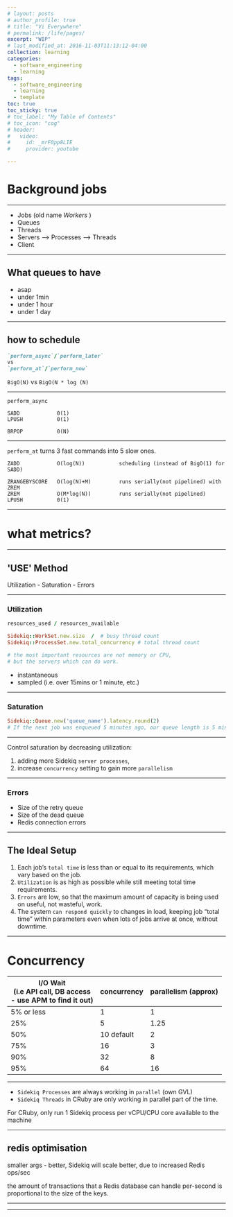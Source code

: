 ```yaml
---
# layout: posts
# author_profile: true
# title: "Vi Everywhere"
# permalink: /life/pages/
excerpt: "WIP"
# last_modified_at: 2016-11-03T11:13:12-04:00
collection: learning
categories:
  - software_engineering
  - learning
tags:
  - software_engineering
  - learning
  - template
toc: true
toc_sticky: true
# toc_label: "My Table of Contents"
# toc_icon: "cog"
# header:
#   video:
#     id: _mrF0pp8LIE
#     provider: youtube

---
```




# Background jobs


---

- Jobs (old name _Workers_ )
- Queues
- Threads
- Servers --> Processes --> Threads
- Client

---

## What queues to have

- asap
- under 1min
- under 1 hour
- under 1 day

---

## how to schedule

```ruby
`perform_async`/`perform_later` 
vs 
`perform_at`/`perform_now`

```

`BigO(N)` 
vs 
`BigO(N * log (N)`

---

`perform_async`
```
SADD            0(1)
LPUSH           0(1)

BRPOP           0(N)
```

---

`perform_at`
turns 3 fast commands 
into 5 slow ones.

```
ZADD            O(log(N))           scheduling (instead of BigO(1) for SADD)

ZRANGEBYSCORE   O(log(N)+M)         runs serially(not pipelined) with ZREM
ZREM            O(M*log(N))         runs serially(not pipelined)
LPUSH           0(1)
```

---
# what metrics?

---

## 'USE' Method 

Utilization - Saturation - Errors

---

### Utilization

```ruby
resources_used / resources_available

Sidekiq::WorkSet.new.size  /  # busy thread count 
Sidekiq::ProcessSet.new.total_concurrency # total thread count

# the most important resources are not memory or CPU,
# but the servers which can do work.
```

- instantaneous 
- sampled (i.e. over 15mins or 1 minute, etc.)

---

### Saturation


```ruby	
Sidekiq::Queue.new('queue_name').latency.round(2)
# If the next job was enqueued 5 minutes ago, our queue length is 5 minutes.
```

---


Control saturation by decreasing utilization:
1. adding more Sidekiq `server processes`,
2. increase  `concurrency` setting to gain more `parallelism`

---

### Errors

- Size of the retry queue
- Size of the dead queue
- Redis connection errors

---

## The Ideal Setup

1. Each job’s `total time` is less than or equal to its requirements, which vary based on the job.
2. `Utilization` is as high as possible while still meeting total time requirements.
3. `Errors` are low, so that the maximum amount of capacity is being used on useful, not wasteful, work.
4. The system `can respond quickly` to changes in load, keeping job “total time” within parameters even when lots of jobs arrive at once, without downtime.

---

# Concurrency

| I/O Wait <br>(i.e API call, DB access <br>- use APM to find it out) | concurrency | parallelism (approx) |
| ------------------------------------------------------------------- | ----------- | -------------------- |
| 5% or less                                                          | 1           | 1                    |
| 25%                                                                 | 5           | 1.25                 |
| 50%                                                                 | 10 default  | 2                    |
| 75%                                                                 | 16          | 3                    |
| 90%                                                                 | 32          | 8                    |
| 95%                                                                 | 64          | 16                   |


---

- `Sidekiq Processes` are always working in `parallel` (own GVL)
- `Sidekiq Threads` in CRuby are only working in parallel part of the time.

For CRuby, only run 1 Sidekiq process per vCPU/CPU core available to the machine 

---
## redis optimisation

smaller args - better, Sidekiq will scale better, due to increased Redis ops/sec

the amount of transactions that a Redis database can handle per-second is proportional to the size of the keys. 


---

---


